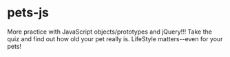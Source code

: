 # pets-js
More practice with JavaScript objects/prototypes and jQuery!!!
Take the quiz and find out how old your pet really is. LifeStyle matters--even for your pets!
